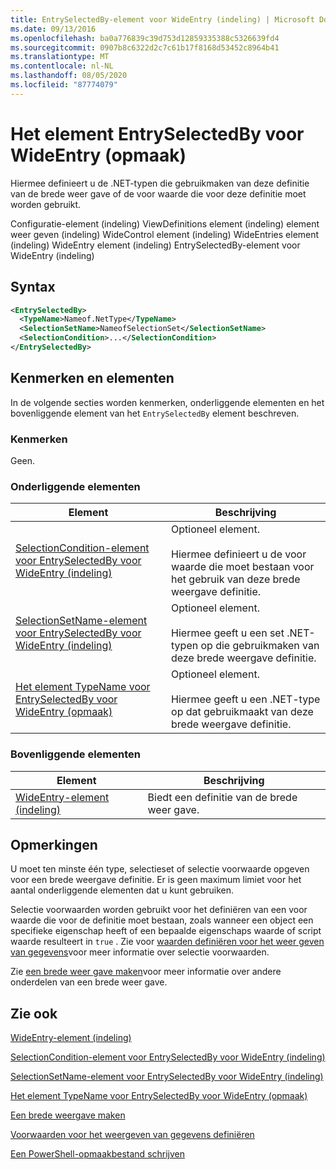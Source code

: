 ```yaml
---
title: EntrySelectedBy-element voor WideEntry (indeling) | Microsoft Docs
ms.date: 09/13/2016
ms.openlocfilehash: ba0a776839c39d753d12859335388c5326639fd4
ms.sourcegitcommit: 0907b8c6322d2c7c61b17f8168d53452c8964b41
ms.translationtype: MT
ms.contentlocale: nl-NL
ms.lasthandoff: 08/05/2020
ms.locfileid: "87774079"
---
```

# <a name="entryselectedby-element-for-wideentry-format"></a>Het element EntrySelectedBy voor WideEntry (opmaak)

Hiermee definieert u de .NET-typen die gebruikmaken van deze definitie van de brede weer gave of de voor waarde die voor deze definitie moet worden gebruikt.

Configuratie-element (indeling) ViewDefinitions element (indeling) element weer geven (indeling) WideControl element (indeling) WideEntries element (indeling) WideEntry element (indeling) EntrySelectedBy-element voor WideEntry (indeling)

## <a name="syntax"></a>Syntax

```xml
<EntrySelectedBy>
  <TypeName>Nameof.NetType</TypeName>
  <SelectionSetName>NameofSelectionSet</SelectionSetName>
  <SelectionCondition>...</SelectionCondition>
</EntrySelectedBy>
```

## <a name="attributes-and-elements"></a>Kenmerken en elementen

In de volgende secties worden kenmerken, onderliggende elementen en het bovenliggende element van het `EntrySelectedBy` element beschreven.

### <a name="attributes"></a>Kenmerken

Geen.

### <a name="child-elements"></a>Onderliggende elementen

|Element|Beschrijving|
|-------------|-----------------|
|[SelectionCondition-element voor EntrySelectedBy voor WideEntry (indeling)](./selectioncondition-element-for-entryselectedby-for-widecontrol-format.md)|Optioneel element.<br /><br /> Hiermee definieert u de voor waarde die moet bestaan voor het gebruik van deze brede weergave definitie.|
|[SelectionSetName-element voor EntrySelectedBy voor WideEntry (indeling)](./selectionsetname-element-for-entryselectedby-for-widecontrol-format.md)|Optioneel element.<br /><br /> Hiermee geeft u een set .NET-typen op die gebruikmaken van deze brede weergave definitie.|
|[Het element TypeName voor EntrySelectedBy voor WideEntry (opmaak)](./typename-element-for-entryselectedby-for-wideentry-format.md)|Optioneel element.<br /><br /> Hiermee geeft u een .NET-type op dat gebruikmaakt van deze brede weergave definitie.|

### <a name="parent-elements"></a>Bovenliggende elementen

|Element|Beschrijving|
|-------------|-----------------|
|[WideEntry-element (indeling)](./wideentry-element-for-widecontrol-format.md)|Biedt een definitie van de brede weer gave.|

## <a name="remarks"></a>Opmerkingen

U moet ten minste één type, selectieset of selectie voorwaarde opgeven voor een brede weergave definitie. Er is geen maximum limiet voor het aantal onderliggende elementen dat u kunt gebruiken.

Selectie voorwaarden worden gebruikt voor het definiëren van een voor waarde die voor de definitie moet bestaan, zoals wanneer een object een specifieke eigenschap heeft of een bepaalde eigenschaps waarde of script waarde resulteert in `true` . Zie voor [waarden definiëren voor het weer geven van gegevens](./defining-conditions-for-displaying-data.md)voor meer informatie over selectie voorwaarden.

Zie [een brede weer gave maken](./creating-a-wide-view.md)voor meer informatie over andere onderdelen van een brede weer gave.

## <a name="see-also"></a>Zie ook

[WideEntry-element (indeling)](./wideentry-element-for-widecontrol-format.md)

[SelectionCondition-element voor EntrySelectedBy voor WideEntry (indeling)](./selectioncondition-element-for-entryselectedby-for-widecontrol-format.md)

[SelectionSetName-element voor EntrySelectedBy voor WideEntry (indeling)](./selectionsetname-element-for-entryselectedby-for-widecontrol-format.md)

[Het element TypeName voor EntrySelectedBy voor WideEntry (opmaak)](./typename-element-for-entryselectedby-for-wideentry-format.md)

[Een brede weergave maken](./creating-a-wide-view.md)

[Voorwaarden voor het weergeven van gegevens definiëren](./defining-conditions-for-displaying-data.md)

[Een PowerShell-opmaakbestand schrijven](./writing-a-powershell-formatting-file.md)
